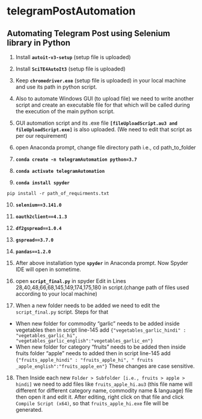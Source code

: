 # telegramPostAutomation
## Automating Telegram Post using Selenium library in Python
1. Install **```autoit-v3-setup```** (setup file is uploaded)
2. Install **```SciTE4AutoIt3```** (setup file is uploaded)
3. Keep **```chromedriver.exe```** (setup file is uploaded) in your local machine and use its path in python script.
4. Also to automate Windows GUI (to upload file) we need to write another script and create an executable file for that which will be called during the execution of the main python script.
5. GUI automation script and its .exe file **```[fileUploadScript.au3 and fileUploadScript.exe]```** is also uploaded. (We need to edit that script as per our requirement)

6. open Anaconda prompt, change file directory path i.e., cd path_to_folder
7. **```conda create -n telegramAutomation python=3.7```**
8. **```conda activate telegramAutomation```**
9. **```conda install spyder```**

```pip install -r path_of_requirments.txt```

10. **```selenium==3.141.0```**
11. **```oauth2client==4.1.3```**
12. **```df2gspread==1.0.4```**
13. **```gspread==3.7.0```**
14. **```pandas==1.2.0```**

15. After above installation type **```spyder```** in Anaconda prompt. Now Spyder IDE will open in sometime.
16. open **```script_final.py```** in spyder
Edit in Lines 28,40,48,66,68,145,149,174,175,180 in script.(change path of files used according to your local machine)
17. When a new folder needs to be added we need to edit the ```script_final.py``` script. Steps for that
* When new folder for commodity “garlic” needs to be added inside vegetables then in script line-145 add ```{"vegetables_garlic_hindi" : "vegetables_garlic_hi", "vegetables_garlic_english":"vegetables_garlic_en"}```
* When new folder for category “fruits” needs to be added then inside fruits folder “apple” needs to added then in script line-145 add ```{"fruits_apple_hindi" : "fruits_apple_hi", " fruits _apple_english":"fruits_apple_en"}``` These changes are case sensitive.

18. Then Inside each new ```Folder > Subfolder [i.e., fruits > apple > hindi]``` we need to add files like ```fruits_apple_hi.au3``` (this file name will different for different category name, commodity name & language) file then open it and edit it. After editing, right click on that file and click ```Compile Script (x64)```, so that ```fruits_apple_hi.exe``` file will be generated.
